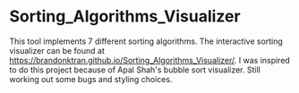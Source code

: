 # Sorting_Algorithms_Visualizer

This tool implements 7 different sorting algorithms. The interactive sorting visualizer can be found at https://brandonktran.github.io/Sorting_Algorithms_Visualizer/. I was inspired to do this project because of Apal Shah's bubble sort visualizer. Still working out some bugs and styling choices.
